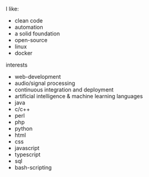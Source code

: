 I like:
- clean code
- automation
- a solid foundation
- open-source
- linux
- docker

interests
- web-development
- audio/signal processing
- continuous integration and deployment
- artificial intelligence & machine learning
languages
- java
- c/c++
- perl
- php
- python
- html
- css
- javascript
- typescript
- sql
- bash-scripting
